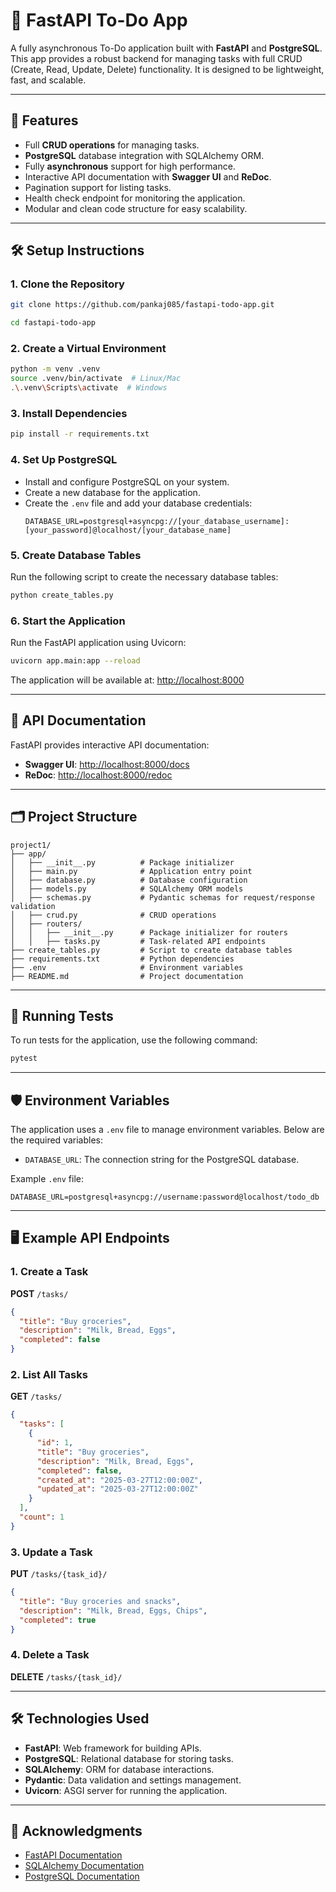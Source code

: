 # 📝 FastAPI To-Do App

A fully asynchronous To-Do application built with **FastAPI** and **PostgreSQL**. This app provides a robust backend for managing tasks with full CRUD (Create, Read, Update, Delete) functionality. It is designed to be lightweight, fast, and scalable.

---

## 🚀 Features
- Full **CRUD operations** for managing tasks.
- **PostgreSQL** database integration with SQLAlchemy ORM.
- Fully **asynchronous** support for high performance.
- Interactive API documentation with **Swagger UI** and **ReDoc**.
- Pagination support for listing tasks.
- Health check endpoint for monitoring the application.
- Modular and clean code structure for easy scalability.

---

## 🛠️ Setup Instructions

### 1. Clone the Repository
```bash
git clone https://github.com/pankaj085/fastapi-todo-app.git
```
```bash
cd fastapi-todo-app
```

### 2. Create a Virtual Environment
```bash
python -m venv .venv
source .venv/bin/activate  # Linux/Mac
.\.venv\Scripts\activate  # Windows
```

### 3. Install Dependencies
```bash
pip install -r requirements.txt
```

### 4. Set Up PostgreSQL
- Install and configure PostgreSQL on your system.
- Create a new database for the application.
- Create the `.env` file and add your database credentials:
  ```env
  DATABASE_URL=postgresql+asyncpg://[your_database_username]:[your_password]@localhost/[your_database_name]
  ```

### 5. Create Database Tables
Run the following script to create the necessary database tables:
```bash
python create_tables.py
```

### 6. Start the Application
Run the FastAPI application using Uvicorn:
```bash
uvicorn app.main:app --reload
```

The application will be available at: [http://localhost:8000](http://localhost:8000)

---

## 📖 API Documentation
FastAPI provides interactive API documentation:
- **Swagger UI**: [http://localhost:8000/docs](http://localhost:8000/docs)
- **ReDoc**: [http://localhost:8000/redoc](http://localhost:8000/redoc)

---

## 🗂️ Project Structure
```
project1/
├── app/
│   ├── __init__.py          # Package initializer
│   ├── main.py              # Application entry point
│   ├── database.py          # Database configuration
│   ├── models.py            # SQLAlchemy ORM models
│   ├── schemas.py           # Pydantic schemas for request/response validation
│   ├── crud.py              # CRUD operations
│   ├── routers/
│   │   ├── __init__.py      # Package initializer for routers
│   │   ├── tasks.py         # Task-related API endpoints
├── create_tables.py         # Script to create database tables
├── requirements.txt         # Python dependencies
├── .env                     # Environment variables
├── README.md                # Project documentation
```

---

## 🧪 Running Tests
To run tests for the application, use the following command:
```bash
pytest
```

---

## 🛡️ Environment Variables
The application uses a `.env` file to manage environment variables. Below are the required variables:
- `DATABASE_URL`: The connection string for the PostgreSQL database.

Example `.env` file:
```env
DATABASE_URL=postgresql+asyncpg://username:password@localhost/todo_db
```

---

## 🖥️ Example API Endpoints

### 1. Create a Task
**POST** `/tasks/`
```json
{
  "title": "Buy groceries",
  "description": "Milk, Bread, Eggs",
  "completed": false
}
```

### 2. List All Tasks
**GET** `/tasks/`
```json
{
  "tasks": [
    {
      "id": 1,
      "title": "Buy groceries",
      "description": "Milk, Bread, Eggs",
      "completed": false,
      "created_at": "2025-03-27T12:00:00Z",
      "updated_at": "2025-03-27T12:00:00Z"
    }
  ],
  "count": 1
}
```

### 3. Update a Task
**PUT** `/tasks/{task_id}/`
```json
{
  "title": "Buy groceries and snacks",
  "description": "Milk, Bread, Eggs, Chips",
  "completed": true
}
```

### 4. Delete a Task
**DELETE** `/tasks/{task_id}/`

---

## 🛠️ Technologies Used
- **FastAPI**: Web framework for building APIs.
- **PostgreSQL**: Relational database for storing tasks.
- **SQLAlchemy**: ORM for database interactions.
- **Pydantic**: Data validation and settings management.
- **Uvicorn**: ASGI server for running the application.

---

## 🙌 Acknowledgments
- [FastAPI Documentation](https://fastapi.tiangolo.com/)
- [SQLAlchemy Documentation](https://docs.sqlalchemy.org/)
- [PostgreSQL Documentation](https://www.postgresql.org/docs/)